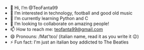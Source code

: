 - 👋 Hi, I’m @TeoFanta99
- 👀 I’m interested in technology, football and good old music
- 🌱 I’m currently learning Python and C
- 💞️ I’m looking to collaborate on amazing people!
- 📫 How to reach me: teofanta99@gmail.com
- 😄 Pronouns: /Mat'tɛo/ (italian name, read it as you write it 😉)
- ⚡ Fun fact: I'm just an italian boy addicted to The Beatles

<!---
TeoFanta99/TeoFanta99 is a ✨ special ✨ repository because its `README.md` (this file) appears on your GitHub profile.
You can click the Preview link to take a look at your changes.
--->
